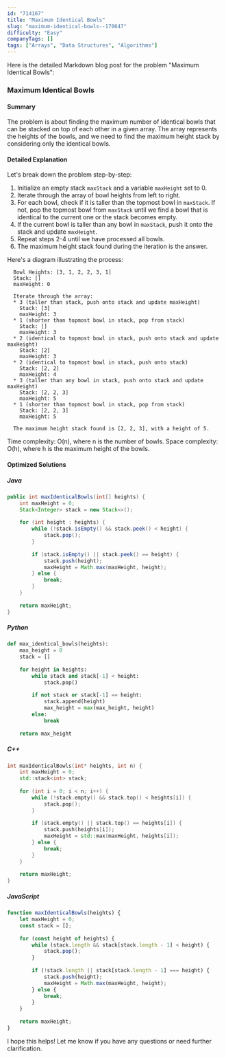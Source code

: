 ```yaml
---
id: "714167"
title: "Maximum Identical Bowls"
slug: "maximum-identical-bowls--170647"
difficulty: "Easy"
companyTags: []
tags: ["Arrays", "Data Structures", "Algorithms"]
---
```


Here is the detailed Markdown blog post for the problem "Maximum Identical Bowls":
### Maximum Identical Bowls

#### Summary
The problem is about finding the maximum number of identical bowls that can be stacked on top of each other in a given array. The array represents the heights of the bowls, and we need to find the maximum height stack by considering only the identical bowls.

#### Detailed Explanation
Let's break down the problem step-by-step:

1. Initialize an empty stack `maxStack` and a variable `maxHeight` set to 0.
2. Iterate through the array of bowl heights from left to right.
3. For each bowl, check if it is taller than the topmost bowl in `maxStack`. If not, pop the topmost bowl from `maxStack` until we find a bowl that is identical to the current one or the stack becomes empty.
4. If the current bowl is taller than any bowl in `maxStack`, push it onto the stack and update `maxHeight`.
5. Repeat steps 2-4 until we have processed all bowls.
6. The maximum height stack found during the iteration is the answer.

Here's a diagram illustrating the process:

```
  Bowl Heights: [3, 1, 2, 2, 3, 1]
  Stack: []
  maxHeight: 0

  Iterate through the array:
  * 3 (taller than stack, push onto stack and update maxHeight)
    Stack: [3]
    maxHeight: 3
  * 1 (shorter than topmost bowl in stack, pop from stack)
    Stack: []
    maxHeight: 3
  * 2 (identical to topmost bowl in stack, push onto stack and update maxHeight)
    Stack: [2]
    maxHeight: 3
  * 2 (identical to topmost bowl in stack, push onto stack)
    Stack: [2, 2]
    maxHeight: 4
  * 3 (taller than any bowl in stack, push onto stack and update maxHeight)
    Stack: [2, 2, 3]
    maxHeight: 5
  * 1 (shorter than topmost bowl in stack, pop from stack)
    Stack: [2, 2, 3]
    maxHeight: 5

  The maximum height stack found is [2, 2, 3], with a height of 5.
```

Time complexity: O(n), where n is the number of bowls. Space complexity: O(h), where h is the maximum height of the bowls.

#### Optimized Solutions
##### Java
```java
public int maxIdenticalBowls(int[] heights) {
    int maxHeight = 0;
    Stack<Integer> stack = new Stack<>();
    
    for (int height : heights) {
        while (!stack.isEmpty() && stack.peek() < height) {
            stack.pop();
        }
        
        if (stack.isEmpty() || stack.peek() == height) {
            stack.push(height);
            maxHeight = Math.max(maxHeight, height);
        } else {
            break;
        }
    }
    
    return maxHeight;
}
```

##### Python
```python
def max_identical_bowls(heights):
    max_height = 0
    stack = []
    
    for height in heights:
        while stack and stack[-1] < height:
            stack.pop()
        
        if not stack or stack[-1] == height:
            stack.append(height)
            max_height = max(max_height, height)
        else:
            break
    
    return max_height
```

##### C++
```cpp
int maxIdenticalBowls(int* heights, int n) {
    int maxHeight = 0;
    std::stack<int> stack;
    
    for (int i = 0; i < n; i++) {
        while (!stack.empty() && stack.top() < heights[i]) {
            stack.pop();
        }
        
        if (stack.empty() || stack.top() == heights[i]) {
            stack.push(heights[i]);
            maxHeight = std::max(maxHeight, heights[i]);
        } else {
            break;
        }
    }
    
    return maxHeight;
}
```

##### JavaScript
```javascript
function maxIdenticalBowls(heights) {
    let maxHeight = 0;
    const stack = [];
    
    for (const height of heights) {
        while (stack.length && stack[stack.length - 1] < height) {
            stack.pop();
        }
        
        if (!stack.length || stack[stack.length - 1] === height) {
            stack.push(height);
            maxHeight = Math.max(maxHeight, height);
        } else {
            break;
        }
    }
    
    return maxHeight;
}
```

I hope this helps! Let me know if you have any questions or need further clarification.